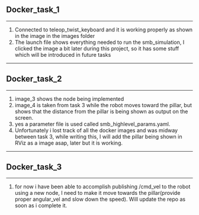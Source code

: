 ## Docker_task_1
---
1. Connected to teleop_twist_keyboard and it is working properly as shown in the image in the images folder
2. The launch file shows everything needed to run the smb_simulation, I clicked the image a bit later during this project, so it has some stuff which will be introduced in future tasks
---
## Docker_task_2
---
1. image_3 shows the node being implemented
2. image_4 is taken from task 3 while the robot moves toward the pillar,
but shows that the distance from the pillar is being shown as output on the screen.
3. yes a parameter file is used called smb_highlevel_params.yaml.
4. Unfortunately i lost track of all the docker images and was midway between task 3, while writing this, I will add the pillar being shown in RViz as a image asap, later but it is working.
---
## Docker_task_3
---
1. for now i have been able to accomplish publishing /cmd_vel to the robot using a new node, I need to make it move towards the pillar(provide proper angular_vel and slow down the speed). Will update the repo as soon as i complete it.
